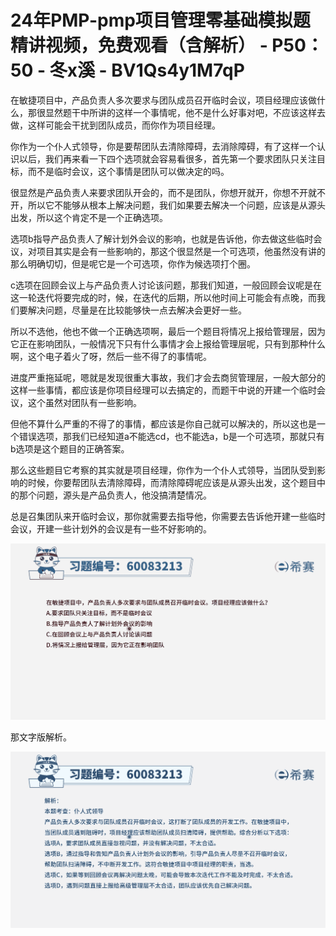 # 24年PMP-pmp项目管理零基础模拟题精讲视频，免费观看（含解析） - P50：50 - 冬x溪 - BV1Qs4y1M7qP

在敏捷项目中，产品负责人多次要求与团队成员召开临时会议，项目经理应该做什么，那很显然题干中所讲的这样一个事情呢，他不是什么好事对吧，不应该这样去做，这样可能会干扰到团队成员，而你作为项目经理。

你作为一个仆人式领导，你是要帮团队去清除障碍，去消除障碍，有了这样一个认识以后，我们再来看一下四个选项就会容易看很多，首先第一个要求团队只关注目标，而不是临时会议，这个事情是团队可以做决定的吗。

很显然是产品负责人来要求团队开会的，而不是团队，你想开就开，你想不开就不开，所以它不能够从根本上解决问题，我们如果要去解决一个问题，应该是从源头出发，所以这个肯定不是一个正确选项。

选项b指导产品负责人了解计划外会议的影响，也就是告诉他，你去做这些临时会议，对项目其实是会有一些影响的，那这个很显然是一个可选项，他虽然没有讲的那么明确切切，但是呢它是一个可选项，你作为候选项打个圈。

c选项在回顾会议上与产品负责人讨论该问题，那我们知道，一般回顾会议呢是在这一轮迭代将要完成的时，候，在迭代的后期，所以他时间上可能会有点晚，而我们要解决问题，尽量是在比较能够快一点去解决会更好一些。

所以不选他，他也不做一个正确选项啊，最后一个题目将情况上报给管理层，因为它正在影响团队，一般情况下只有什么事情才会上报给管理层呢，只有到那种什么啊，这个电子着火了呀，然后一些不得了的事情呢。

进度严重拖延呢，嗯就是发现很重大事故，我们才会去商贸管理层，一般大部分的这样一些事情，都应该是你项目经理可以去搞定的，而题干中说的开建一个临时会议，这个虽然对团队有一些影响。

但他不算什么严重的不得了的事情，都应该是你自己就可以解决的，所以这也是一个错误选项，那我们已经知道a不能选cd，也不能选a，b是一个可选项，那就只有b选项是这个题目的正确答案。

那么这些题目它考察的其实就是项目经理，你作为一个仆人式领导，当团队受到影响的时候，你要帮团队去清除障碍，而清除障碍呢应该是从源头出发，这个题目中的那个问题，源头是产品负责人，他没搞清楚情况。

总是召集团队来开临时会议，那你就需要去指导他，你需要去告诉他开建一些临时会议，开建一些计划外的会议是有一些不好影响的。



![](img/40bff68112256ec890153321ca87d70e_1.png)

那文字版解析。

![](img/40bff68112256ec890153321ca87d70e_3.png)